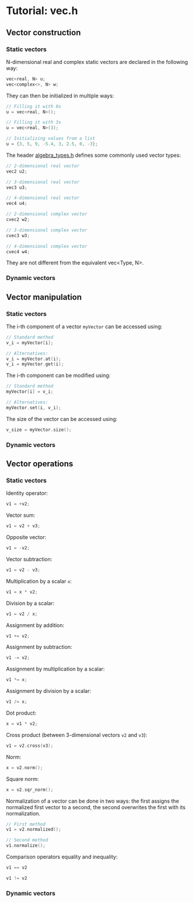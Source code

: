 # Tutorial: vec.h

## Vector construction

### Static vectors

N-dimensional real and complex static vectors are declared in the following way:

```cpp
vec<real, N> u;
vec<complex<>, N> w;
```

They can then be initialized in multiple ways:

```cpp
// Filling it with 0s
u = vec<real, N>();

// Filling it with 3s
u = vec<real, N>(3);

// Initializing values from a list
u = {3, 5, 9, -5.4, 3, 2.5, 0, -3};
```

The header [algebra_types.h](https://github.com/chaotic-society/theoretica/blob/master/src/algebra/algebra_types.h) defines some commonly used vector types:

```cpp
// 2-dimensional real vector
vec2 u2;

// 3-dimensional real vector
vec3 u3;

// 4-dimensional real vector
vec4 u4;

// 2-dimensional complex vector
cvec2 w2;

// 3-dimensional complex vector
cvec3 w3;

// 4-dimensional complex vector
cvec4 w4;
```

They are not different from the equivalent vec<Type, N>.


### Dynamic vectors

## Vector manipulation

### Static vectors

The i-th component of a vector `myVector` can be accessed using:

```cpp
// Standard method
v_i = myVector[i];

// Alternatives:
v_i = myVector.at(i);
v_i = myVector.get(i);
```

The i-th component can be modified using:

```cpp
// Standard method
myVector[i] = v_i;

// Alternatives:
myVector.set(i, v_i);
```

The size of the vector can be accessed using:

```cpp
v_size = myVector.size();
```

### Dynamic vectors

## Vector operations

### Static vectors

Identity operator:

```cpp
v1 = +v2;
```

Vector sum:

```cpp
v1 = v2 + v3;
```

Opposite vector:

```cpp
v1 = -v2;
```

Vector subtraction:

```cpp
v1 = v2 - v3;
```

Multiplication by a scalar `x`:

```cpp
v1 = x * v2;
```

Division by a scalar:

```cpp
v1 = v2 / x;
```

Assignment by addition:

```cpp
v1 += v2;
```

Assignment by subtraction:

```cpp
v1 -= v2;
```

Assignment by multiplication by a scalar:

```cpp
v1 *= x;
```

Assignment by division by a scalar:

```cpp
v1 /= x;
```

Dot product:

```cpp
x = v1 * v2;
```

Cross product (between 3-dimensional vectors `v2` and `v3`):

```cpp
v1 = v2.cross(v3);
```

Norm:

```cpp
x = v2.norm();
```

Square norm:

```cpp
x = v2.sqr_norm();
```

Normalization of a vector can be done in two ways: the first assigns the normalized first vector to a second, the second overwrites the first with its normalization.

```cpp
// First method
v1 = v2.normalized();

// Second method
v1.normalize();
```

Comparison operators equality and inequality:
```cpp
v1 == v2

v1 != v2
```

### Dynamic vectors
